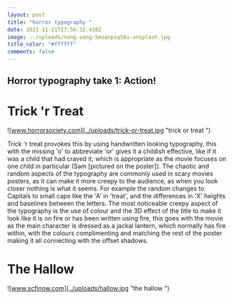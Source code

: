 ```yaml
---
layout: post
title: "horror typography "
date: 2021-11-21T17:56:32.438Z
image: ../uploads/nong-vang-5eoaopiq56u-unsplash.jpg
title_color: "#ffffff"
comments: false
---
```

## Horror typography take 1: Action!

# Trick 'r Treat 

![www.horrorsociety.com](../uploads/trick-or-treat.jpg "trick or treat ")

Trick 'r treat provokes this by using handwritten looking typography, this with the missing 'o' to abbreviate 'or' gives it a childish effective, like if it was a child that had craved it; which is appropriate as the movie focuses on one child in particular (Sam \[pictured on the poster]). The chaotic and random aspects of the typography are commonly used in scary movies posters, as it can make it more creepy to the audience, as when you look closer nothing is what it seems. For example the random changes to Capitals to small caps like the 'A' in 'treat', and the differences in 'X' heights and baselines between the letters. The most noticeable creepy aspect of the typography is the use of colour and the 3D effect of the title to make it look like it is on fire or has been written using fire, this goes with the movie as the main character is dressed as a jackal lantern, which normally has fire within, with the colours complimenting and matching the rest of the poster making it all connecting with the offset shadows. 

# The Hallow 

![www.scfinow.com](../uploads/hallow.jpg "the hallow ")